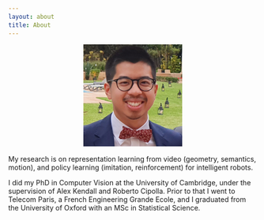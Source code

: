 ```yaml
---
layout: about
title: About
---
```


<p align='center'><img src='/img/me.jpg' alt='Me' width='200'/></p>

My research is on representation learning from video (geometry, semantics, motion), and policy learning 
(imitation, reinforcement) for intelligent robots.

I did my PhD in Computer Vision at the University of Cambridge, under the supervision of Alex Kendall and Roberto Cipolla.
Prior to that I went to Telecom Paris, a French Engineering Grande Ecole, and I graduated from the University of Oxford with an MSc in Statistical Science.

<!-- The timeline is defined in __config.yml. Needs `about` folder and `_layouts/about.html`-->
